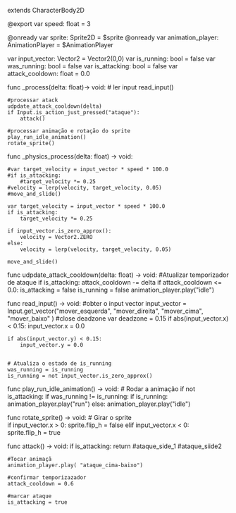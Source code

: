 extends CharacterBody2D

@export var speed: float = 3

@onready var sprite: Sprite2D = $sprite
@onready var animation_player: AnimationPlayer = $AnimationPlayer
 
var input_vector: Vector2 = Vector2(0,0)
var is_running: bool = false 
var was_running: bool = false 
var is_attacking: bool = false
var attack_cooldown: float = 0.0

func _process(delta: float)-> void:
	# ler input 
	read_input()
	
	#processar atack
	udpdate_attack_cooldown(delta)
	if Input.is_action_just_pressed("ataque"):
		attack()
			
	#processar animação e rotação do sprite
	play_run_idle_animation()
	rotate_sprite()	
		
func _physics_process(delta: float) -> void:

	#var target_velocity = input_vector * speed * 100.0
	#if is_attacking:
		#target_velocity *= 0.25
	#velocity = lerp(velocity, target_velocity, 0.05)
	#move_and_slide()
	
	var target_velocity = input_vector * speed * 100.0
	if is_attacking:
		target_velocity *= 0.25

	if input_vector.is_zero_approx():
		velocity = Vector2.ZERO
	else:
		velocity = lerp(velocity, target_velocity, 0.05)

	move_and_slide()

func udpdate_attack_cooldown(delta: float) -> void:
	#Atualizar temporizador de ataque 
	if is_attacking:
		attack_cooldown -= delta
		if attack_cooldown <= 0.0:
			is_attacking = false
			is_running = false
			animation_player.play("idle")
	
func read_input() -> void:
	#obter o input vector 
	input_vector = Input.get_vector("mover_esquerda", "mover_direita", "mover_cima", "mover_baixo" )
		#close deadzone
	var deadzone = 0.15
	if abs(input_vector.x) < 0.15:
		input_vector.x = 0.0
		
	if abs(input_vector.y) < 0.15:
		input_vector.y = 0.0	
		
		
	# Atualiza o estado de is_running
	was_running = is_running 
	is_running = not input_vector.is_zero_approx()	
		
func play_run_idle_animation() -> void:
	# Rodar a animação
	if not is_attacking:
		if was_running != is_running:
			if is_running:
				animation_player.play("run")
			else:
				animation_player.play("idle")		
			
func rotate_sprite() -> void:
		# Girar o sprite 	
	if input_vector.x > 0:
		sprite.flip_h = false
	elif input_vector.x < 0:		
		sprite.flip_h = true			
	
func attack() -> void:
	if is_attacking:
		return
	#ataque_side_1 
	#ataque_siide2
	
	#Tocar animaçã
	animation_player.play( "ataque_cima-baixo")
	
	#confirmar temporizazador 		
	attack_cooldown = 0.6
	
	#marcar ataque
	is_attacking = true	
			
			
